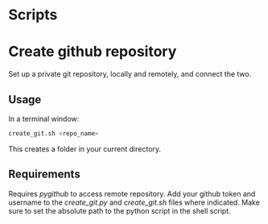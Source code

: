 # Scripts

# Create github repository 

Set up a private git repository, locally and remotely, and connect the two. 

## Usage
In a terminal window:
```bash
create_git.sh <repo_name>
```

This creates a folder in your current directory. 

## Requirements

Requires *pygithub* to access remote repository. Add your github token and username to the *create_git.py* and *create_git.sh* files where indicated. Make sure to set the absolute path to the python script in the shell script. 



